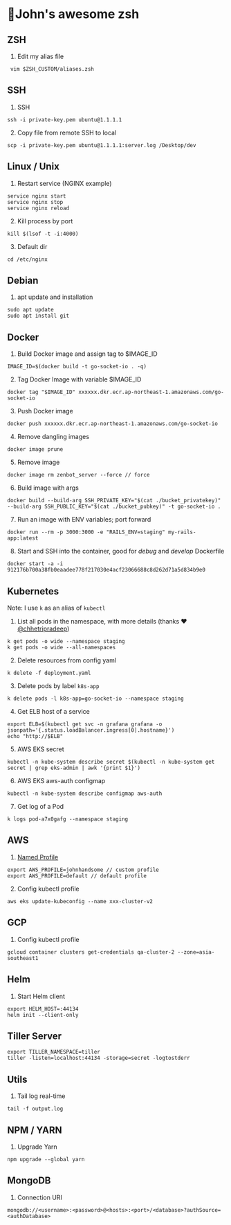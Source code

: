 # 🚀John's awesome zsh

## ZSH
1. Edit my alias file
```
 vim $ZSH_CUSTOM/aliases.zsh 
```

## SSH
1. SSH
```
ssh -i private-key.pem ubuntu@1.1.1.1 
```
2. Copy file from remote SSH to local
```
scp -i private-key.pem ubuntu@1.1.1.1:server.log /Desktop/dev
```

## Linux / Unix
1. Restart service (NGINX example)
```
service nginx start
service nginx stop
service nginx reload
```
2. Kill process by port
```
kill $(lsof -t -i:4000) 
```
3. Default dir
```
cd /etc/nginx
```

## Debian
1. apt update and installation
```
sudo apt update
sudo apt install git
```

## Docker
1. Build Docker image and assign tag to $IMAGE_ID
```
IMAGE_ID=$(docker build -t go-socket-io . -q)
```
2. Tag Docker Image with variable $IMAGE_ID
```
docker tag "$IMAGE_ID" xxxxxx.dkr.ecr.ap-northeast-1.amazonaws.com/go-socket-io
```
3. Push Docker image
```
docker push xxxxxx.dkr.ecr.ap-northeast-1.amazonaws.com/go-socket-io
```
4. Remove dangling images
```
docker image prune
```
5. Remove image
```
docker image rm zenbot_server --force // force
```
6. Build image with args
```
docker build --build-arg SSH_PRIVATE_KEY="$(cat ./bucket_privatekey)" --build-arg SSH_PUBLIC_KEY="$(cat ./bucket_pubkey)" -t go-socket-io .
```
7. Run an image with ENV variables; port forward
```
docker run --rm -p 3000:3000 -e "RAILS_ENV=staging" my-rails-app:latest
```
8. Start and SSH into the container, good for *debug* and *develop* Dockerfile  
```
docker start -a -i 912176b700a38fb0eaadee778f217030e4acf23066688c8d262d71a5d834b9e0
```

## Kubernetes 
Note: I use `k` as an alias of `kubectl`
1. List all pods in the namespace, with more details (thanks ❤️ [@chhetripradeep](https://github.com/chhetripradeep))
```
k get pods -o wide --namespace staging
k get pods -o wide --all-namespaces
```
2. Delete resources from config yaml
```
k delete -f deployment.yaml
```
3. Delete pods by label `k8s-app`
```
k delete pods -l k8s-app=go-socket-io --namespace staging      
```
4. Get ELB host of a service
```
export ELB=$(kubectl get svc -n grafana grafana -o jsonpath='{.status.loadBalancer.ingress[0].hostname}')
echo "http://$ELB"
```
5. AWS EKS secret
```
kubectl -n kube-system describe secret $(kubectl -n kube-system get secret | grep eks-admin | awk '{print $1}')
```
6. AWS EKS aws-auth configmap
```
kubectl -n kube-system describe configmap aws-auth
```
7. Get log of a Pod
```
k logs pod-a7x0gafg --namespace staging
```

## AWS
1. [Named Profile](https://docs.aws.amazon.com/cli/latest/userguide/cli-configure-profiles.html)
```
export AWS_PROFILE=johnhandsome // custom profile
export AWS_PROFILE=default // default profile
```
2. Config kubectl profile
```
aws eks update-kubeconfig --name xxx-cluster-v2
```

## GCP
1. Config kubectl profile
```
gcloud container clusters get-credentials qa-cluster-2 --zone=asia-southeast1
```

## Helm
1. Start Helm client
```
export HELM_HOST=:44134 
helm init --client-only             
```

## Tiller Server
```
export TILLER_NAMESPACE=tiller 
tiller -listen=localhost:44134 -storage=secret -logtostderr
```

## Utils
1. Tail log real-time
```
tail -f output.log
```

## NPM / YARN
1. Upgrade Yarn
```
npm upgrade --global yarn 
```

## MongoDB
1. Connection URI
```
mongodb://<username>:<password>@<hosts>:<port>/<database>?authSource=<authDatabase>
```

